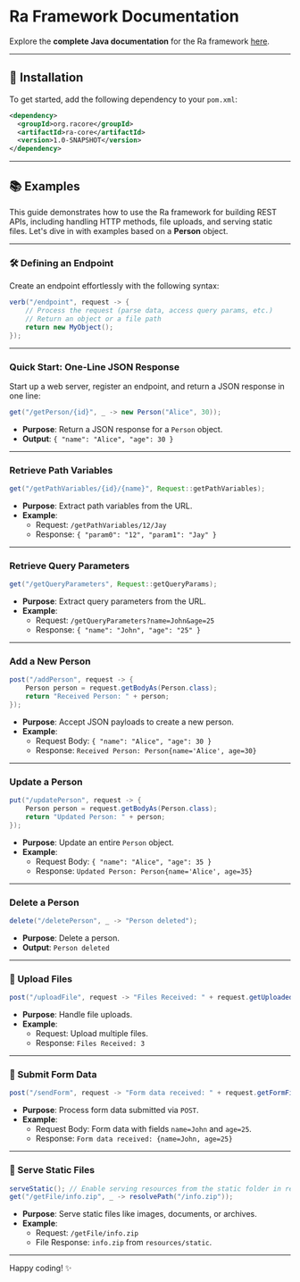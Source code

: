 # Ra Framework Documentation

Explore the **complete Java documentation** for the Ra framework [here](https://kirstenali.github.io/RaCore/).

---

## 🚀 Installation

To get started, add the following dependency to your `pom.xml`:

```xml
<dependency>
  <groupId>org.racore</groupId>
  <artifactId>ra-core</artifactId>
  <version>1.0-SNAPSHOT</version>
</dependency>
```

---

## 📚 Examples

This guide demonstrates how to use the Ra framework for building REST APIs, including handling HTTP methods, file uploads, and serving static files. Let's dive in with examples based on a **Person** object.

---

### 🛠 Defining an Endpoint

Create an endpoint effortlessly with the following syntax:

```java
verb("/endpoint", request -> {
    // Process the request (parse data, access query params, etc.)
    // Return an object or a file path
    return new MyObject();
});
```

---

### Quick Start: One-Line JSON Response

Start up a web server, register an endpoint, and return a JSON response in one line:

```java
get("/getPerson/{id}", _ -> new Person("Alice", 30));
```
- **Purpose**: Return a JSON response for a `Person` object.
- **Output**: `{ "name": "Alice", "age": 30 }`

---

### Retrieve Path Variables

```java
get("/getPathVariables/{id}/{name}", Request::getPathVariables);
```
- **Purpose**: Extract path variables from the URL.
- **Example**:
  - Request: `/getPathVariables/12/Jay`
  - Response: `{ "param0": "12", "param1": "Jay" }`

---

### Retrieve Query Parameters

```java
get("/getQueryParameters", Request::getQueryParams);
```
- **Purpose**: Extract query parameters from the URL.
- **Example**:
  - Request: `/getQueryParameters?name=John&age=25`
  - Response: `{ "name": "John", "age": "25" }`

---

### Add a New Person

```java
post("/addPerson", request -> {
    Person person = request.getBodyAs(Person.class);
    return "Received Person: " + person;
});
```
- **Purpose**: Accept JSON payloads to create a new person.
- **Example**:
  - Request Body: `{ "name": "Alice", "age": 30 }`
  - Response: `Received Person: Person{name='Alice', age=30}`

---

### Update a Person

```java
put("/updatePerson", request -> {
    Person person = request.getBodyAs(Person.class);
    return "Updated Person: " + person;
});
```
- **Purpose**: Update an entire `Person` object.
- **Example**:
  - Request Body: `{ "name": "Alice", "age": 35 }`
  - Response: `Updated Person: Person{name='Alice', age=35}`

---

### Delete a Person

```java
delete("/deletePerson", _ -> "Person deleted");
```
- **Purpose**: Delete a person.
- **Output**: `Person deleted`

---

### 📁 Upload Files

```java
post("/uploadFile", request -> "Files Received: " + request.getUploadedFiles().size());
```
- **Purpose**: Handle file uploads.
- **Example**:
  - Request: Upload multiple files.
  - Response: `Files Received: 3`

---

### 📝 Submit Form Data

```java
post("/sendForm", request -> "Form data received: " + request.getFormFields());
```
- **Purpose**: Process form data submitted via `POST`.
- **Example**:
  - Request Body: Form data with fields `name=John` and `age=25`.
  - Response: `Form data received: {name=John, age=25}`

---

### 📂 Serve Static Files

```java
serveStatic(); // Enable serving resources from the static folder in resources
get("/getFile/info.zip", _ -> resolvePath("/info.zip"));
```
- **Purpose**: Serve static files like images, documents, or archives.
- **Example**:
  - Request: `/getFile/info.zip`
  - File Response: `info.zip` from `resources/static`.

---

Happy coding! ✨

